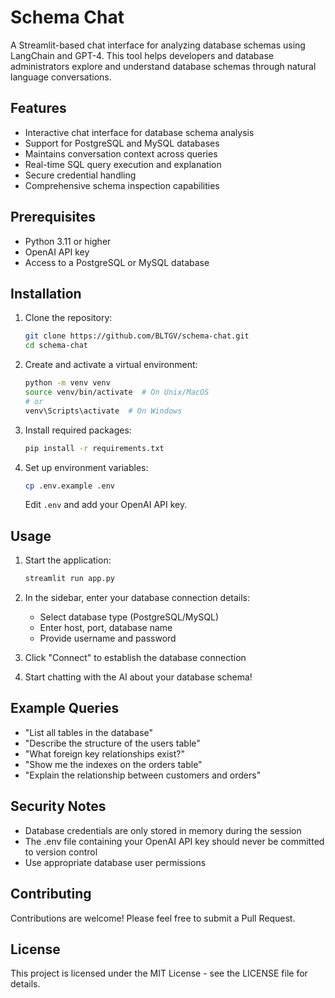 # Schema Chat

A Streamlit-based chat interface for analyzing database schemas using LangChain and GPT-4. This tool helps developers and database administrators explore and understand database schemas through natural language conversations.

## Features

- Interactive chat interface for database schema analysis
- Support for PostgreSQL and MySQL databases
- Maintains conversation context across queries
- Real-time SQL query execution and explanation
- Secure credential handling
- Comprehensive schema inspection capabilities

## Prerequisites

- Python 3.11 or higher
- OpenAI API key
- Access to a PostgreSQL or MySQL database

## Installation

1. Clone the repository:
   ```bash
   git clone https://github.com/BLTGV/schema-chat.git
   cd schema-chat
   ```

2. Create and activate a virtual environment:
   ```bash
   python -m venv venv
   source venv/bin/activate  # On Unix/MacOS
   # or
   venv\Scripts\activate  # On Windows
   ```

3. Install required packages:
   ```bash
   pip install -r requirements.txt
   ```

4. Set up environment variables:
   ```bash
   cp .env.example .env
   ```
   Edit `.env` and add your OpenAI API key.

## Usage

1. Start the application:
   ```bash
   streamlit run app.py
   ```

2. In the sidebar, enter your database connection details:
   - Select database type (PostgreSQL/MySQL)
   - Enter host, port, database name
   - Provide username and password

3. Click "Connect" to establish the database connection

4. Start chatting with the AI about your database schema!

## Example Queries

- "List all tables in the database"
- "Describe the structure of the users table"
- "What foreign key relationships exist?"
- "Show me the indexes on the orders table"
- "Explain the relationship between customers and orders"

## Security Notes

- Database credentials are only stored in memory during the session
- The .env file containing your OpenAI API key should never be committed to version control
- Use appropriate database user permissions

## Contributing

Contributions are welcome! Please feel free to submit a Pull Request.

## License

This project is licensed under the MIT License - see the LICENSE file for details.
